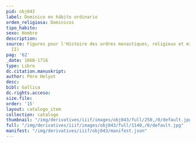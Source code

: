 ```yaml
---
pid: obj043
label: Dominico en hábito ordinario
orden_religiosa: Dominicos
tipo_habito:
sexo: Hombre
description:
source: Figures pour l'Histoire des ordres monastiques, religieux et militaires (tomo
  II)
pag: '62'
_date: 1660-1716
type: Libro
dc.citation.manuskript:
author: Père Helyot
desc:
bibl: Gallica
dc.rights.acceso:
size.file:
order: '15'
layout: catalogo_item
collection: catalogo
thumbnail: "/img/derivatives/iiif/images/obj043/full/250,/0/default.jpg"
full: "/img/derivatives/iiif/images/obj043/full/1140,/0/default.jpg"
manifest: "/img/derivatives/iiif/obj043/manifest.json"
---
```

